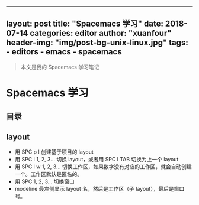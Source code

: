 
---
layout:     post
title:      "Spacemacs 学习"
date:       2018-07-14
categories: editor
author:     "xuanfour"
header-img: "img/post-bg-unix-linux.jpg"
tags:
    - editors
    - emacs
    - spacemacs
---

> 本文是我的 Spacemacs 学习笔记

# Spacemacs 学习

## 目录

## layout

* 用 SPC p l 创建基于项目的 layout
* 用 SPC l 1, 2, 3... 切换 layout，或者用 SPC l TAB 切换为上一个 layout
* 用 SPC l w 1, 2, 3... 切换工作区，如果数字没有对应的工作区，就会自动创建一个。工作区默认是匿名的。
* 用 SPC 1, 2, 3... 切换窗口
* modeline 最左侧显示 layout 名，然后是工作区（子 layout），最后是窗口号。
